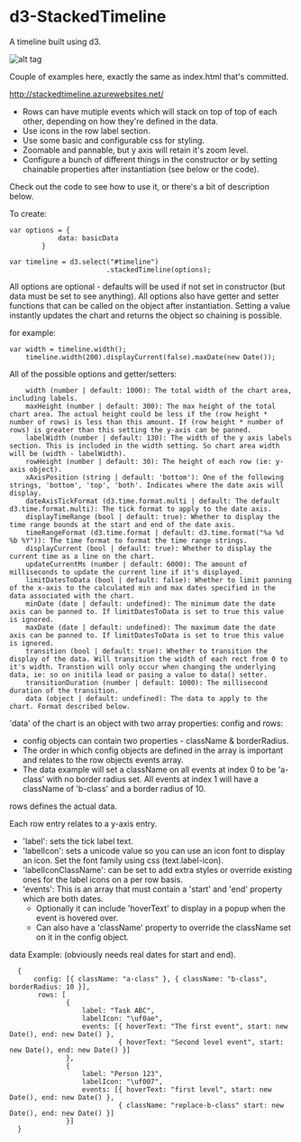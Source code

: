 # d3-StackedTimeline

A timeline built using d3. 

![alt tag](https://github.com/nickcam/d3-StackedTimeline/blob/master/exampleimage/stackedTimeline.PNG)

Couple of examples here, exactly the same as index.html that's committed. 

http://stackedtimeline.azurewebsites.net/

- Rows can have mutiple events which will stack on top of top of each other, depending on how they're defined in the data.
- Use icons in the row label section.
- Use some basic and configurable css for styling.
- Zoomable and pannable, but y axis will retain it's zoom level.
- Configure a bunch of different things in the constructor or by setting chainable properties after instantiation (see below or the code).

Check out the code to see how to use it, or there's a bit of description below.

To create:
```
var options = {
            data: basicData
        }
        
var timeline = d3.select("#timeline")
                        .stackedTimeline(options);
```

All options are optional - defaults will be used if not set in constructor (but data must be set to see anything). 
All options also have getter and setter functions that can be called on the object after instantiation. Setting a value instantly updates the chart and returns the object so chaining is possible.

for example:
```   
var width = timeline.width();
    timeline.width(200).displayCurrent(false).maxDate(new Date());
```

All of the possible options and getter/setters:
```
    width (number | default: 1000): The total width of the chart area, including labels.
    maxHeight (number | default: 300): The max height of the total chart area. The actual height could be less if the (row height * number of rows) is less than this amount. If (row height * number of rows) is greater than this setting the y-axis can be panned.
    labelWidth (number | default: 130): The width of the y axis labels section. This is included in the width setting. So chart area width will be (width - labelWidth).
    rowHeight (number | default: 30): The height of each row (ie: y-axis object).
    xAxisPosition (string | default: 'bottom'): One of the following strings, 'bottom', 'top', 'both'. Indicates where the date axis will display.
    dateAxisTickFormat (d3.time.format.multi | default: The default d3.time.format.multi): The tick format to apply to the date axis.
    displayTimeRange (bool | default: true): Whether to display the time range bounds at the start and end of the date axis.
    timeRangeFormat (d3.time.format | default: d3.time.format("%a %d %b %Y")): The time format to format the time range strings.
    displayCurrent (bool | default: true): Whether to display the current time as a line on the chart.
    updateCurrentMs (number | default: 6000): The amount of milliseconds to update the current line if it's displayed.
    limitDatesToData (bool | default: false): Whether to limit panning of the x-axis to the calculated min and max dates specified in the data associated with the chart.
    minDate (date | default: undefined): The minimum date the date axis can be panned to. If limitDatesToData is set to true this value is ignored.
    maxDate (date | default: undefined): The maximum date the date axis can be panned to. If limitDatesToData is set to true this value is ignored.
    transition (bool | default: true): Whether to transition the display of the data. Will transition the width of each rect from 0 to it's width. Transtion will only occur when changing the underlying data, ie: so on initila load or pasing a value to data() setter.
    transitionDuration (number | default: 1000): The millisecond duration of the transition.
    data (object | default: undefined): The data to apply to the chart. Format described below.
```

'data' of the chart is an object with two array properties: config and rows:
- config objects can contain two properties - className & borderRadius.
- The order in which config objects are defined in the array is important and relates to the row objects events array.
- The data example will set a className on all events at index 0 to be 'a-class' with no border radius set. All events at index 1 will have a className of 'b-class' and a border radius of 10.

rows defines the actual data. 

Each row entry relates to a y-axis entry. 
- 'label': sets the tick label text.
- 'labelIcon': sets a unicode value so you can use an icon font to display an icon. Set the font family using css (text.label-icon).
- 'labelIconClassName': can be set to add extra styles or override existing ones for the label icons on a per row basis.
- 'events': This is an array that must contain a 'start' and 'end' property which are both dates.
  - Optionally it can include 'hoverText' to display in a popup when the event is hovered over.
  - Can also have a 'className' property to override the className set on it in the config object.

data Example: (obviously needs real dates for start and end).
```
  {
      config: [{ className: "a-class" }, { className: "b-class", borderRadius: 10 }],
       rows: [
              {
                  label: "Task ABC",
                  labelIcon: "\uf0ae",
                  events: [{ hoverText: "The first event", start: new Date(), end: new Date() },
                           { hoverText: "Second level event", start: new Date(), end: new Date() }]
              },
              {
                  label: "Person 123",
                  labelIcon: "\uf007",
                  events: [{ hoverText: "first level", start: new Date(), end: new Date() },
                           { className: "replace-b-class" start: new Date(), end: new Date() }]
              }]
  }
```

    
